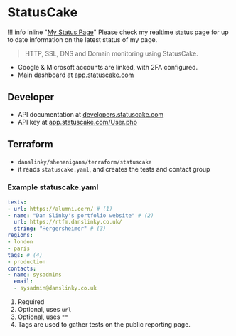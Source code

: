 # StatusCake

!!! info inline "[My Status Page](/status)"
    Please check my realtime status page for up to date information on the latest status of my page.

> HTTP, SSL, DNS and Domain monitoring using StatusCake.

- Google & Microsoft accounts are linked, with 2FA configured.
- Main dashboard at [app.statuscake.com](https://app.statuscake.com/)

## Developer 

- API documentation at [developers.statuscake.com](https://developers.statuscake.com/api)
- API key at [app.statuscake.com/User.php](https://app.statuscake.com/User.php)

## Terraform

- `danslinky/shenanigans/terraform/statuscake`
- it reads `statuscake.yaml`, and creates the tests and contact group

### Example statuscake.yaml

```yaml
tests:
- url: https://alumni.cern/ # (1)
- name: "Dan Slinky's portfolio website" # (2)
  url: https://rtfm.danslinky.co.uk/
  string: "Hergersheimer" # (3)
regions:
- london
- paris
tags: # (4)
- production
contacts:
- name: sysadmins
  email:
  - sysadmin@danslinky.co.uk
```

1. Required
2. Optional, uses `url`
3. Optional, uses `""`
4. Tags are used to gather tests on the public reporting page.

